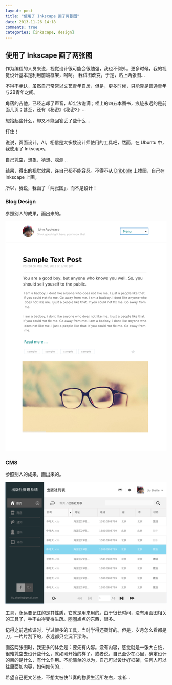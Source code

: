 ```yaml
---
layout: post
title: "使用了 Inkscape 画了两张图"
date: 2013-11-26 14:18
comments: true
categories: [inkscape, design]
---
```


## 使用了 Inkscape 画了两张图

作为编程的人员来说，视觉设计很可能会很勉强，我也不例外。更多时候，我的视觉设计基本是利用前端框架，呵呵。
我试图改变，于是，贴上两张图...

不得不承认，虽然自己常常以文艺青年自居，但是，更多时候，只能算是普通青年与2B青年之间。

角落的吉他，已经忘却了声音，却尘法饱满；柜上的四五本图书，痕迹永远的是前面几页；甚至，还有《秘密》《秘密2》...

想拾起些什么，却又不能回答丢了些什么...

打住！

说说，页面设计。AI，相信是大多数设计师使用的工具吧，然而，在 Ubuntu 中，我使用了 Inkscape。

自己凭空，想象、猜想、臆测... 

结果，得出的视觉效果，连自己都不能容忍。不得不从 [Dribbble](http://dribbble.com) 上找图，自己在 Inkscape 上画。

所以，我说，我画了「两张图」，而不是设计！

### Blog Design

参照别人的成果，画出来的。

![blog-1.png](/images/photo/blog-1.png)

### CMS

参照别人的成果，画出来的。

![cms-1.png](/images/photo/cms-1.png)

工具，永远要记住的是其性质，它就是用来用的。由于很长时间，没有用画图相关的工具了，手不由得变得生疏。圈圈点点的东西，很多。

记得之前选修课时，学过很多的工具，当时学得还蛮好的。但是，岁月怎么看都是刀，一片片刮下的，永远都只会沉下深海。

画这两张图时，我更多的体会是：要先有内容。没有内容，感觉就是一张大白纸，很难凭空去设计些什么，就如刚开始的样子。或者说，自己至少在心里，确定设计的目的是什么，有什么作用。不能简单的以为，自己可以设计好框架，任何人可以往里面加内容，如何如何的...

希望自己更文艺些，不想太被快节奏的物质生活所左右，或者...